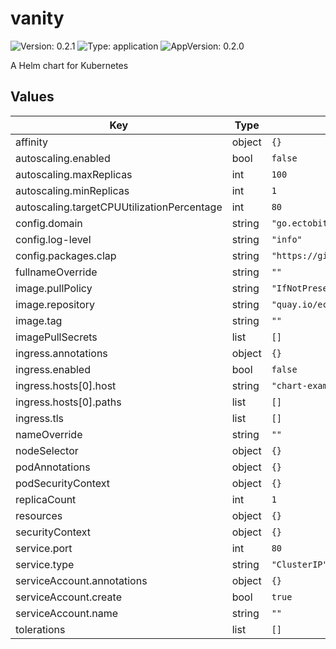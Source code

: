# vanity

![Version: 0.2.1](https://img.shields.io/badge/Version-0.2.1-informational?style=flat-square) ![Type: application](https://img.shields.io/badge/Type-application-informational?style=flat-square) ![AppVersion: 0.2.0](https://img.shields.io/badge/AppVersion-0.2.0-informational?style=flat-square)

A Helm chart for Kubernetes

## Values

| Key                                        | Type   | Default                             | Description |
| ------------------------------------------ | ------ | ----------------------------------- | ----------- |
| affinity                                   | object | `{}`                                |             |
| autoscaling.enabled                        | bool   | `false`                             |             |
| autoscaling.maxReplicas                    | int    | `100`                               |             |
| autoscaling.minReplicas                    | int    | `1`                                 |             |
| autoscaling.targetCPUUtilizationPercentage | int    | `80`                                |             |
| config.domain                              | string | `"go.ectobit.com"`                  |             |
| config.log-level                           | string | `"info"`                            |             |
| config.packages.clap                       | string | `"https://github.com/ectobit/clap"` |             |
| fullnameOverride                           | string | `""`                                |             |
| image.pullPolicy                           | string | `"IfNotPresent"`                    |             |
| image.repository                           | string | `"quay.io/ectobit/vanity"`          |             |
| image.tag                                  | string | `""`                                |             |
| imagePullSecrets                           | list   | `[]`                                |             |
| ingress.annotations                        | object | `{}`                                |             |
| ingress.enabled                            | bool   | `false`                             |             |
| ingress.hosts[0].host                      | string | `"chart-example.local"`             |             |
| ingress.hosts[0].paths                     | list   | `[]`                                |             |
| ingress.tls                                | list   | `[]`                                |             |
| nameOverride                               | string | `""`                                |             |
| nodeSelector                               | object | `{}`                                |             |
| podAnnotations                             | object | `{}`                                |             |
| podSecurityContext                         | object | `{}`                                |             |
| replicaCount                               | int    | `1`                                 |             |
| resources                                  | object | `{}`                                |             |
| securityContext                            | object | `{}`                                |             |
| service.port                               | int    | `80`                                |             |
| service.type                               | string | `"ClusterIP"`                       |             |
| serviceAccount.annotations                 | object | `{}`                                |             |
| serviceAccount.create                      | bool   | `true`                              |             |
| serviceAccount.name                        | string | `""`                                |             |
| tolerations                                | list   | `[]`                                |             |
